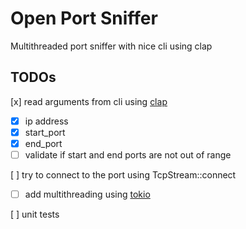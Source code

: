 # Open Port Sniffer

Multithreaded port sniffer with nice cli using clap

## TODOs
[x] read arguments from cli using [clap](https://github.com/clap-rs/clap)
   - [x] ip address
   - [x] start_port
   - [x] end_port
   - [ ] validate if start and end ports are not out of range

[ ] try to connect to the port using TcpStream::connect
   - [ ] add multithreading using [tokio](https://tokio.rs/)


[ ] unit tests